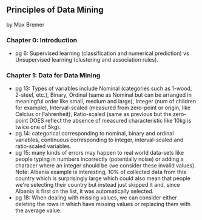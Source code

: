 ## Principles of Data Mining

by Max Bremer

### Chapter 0: Introduction
* pg 6: Supervised learning (classification and numerical prediction) vs Unsupervised learning (clustering and association rules).

### Chapter 1: Data for Data Mining
* pg 13: Types of variables include Nominal (categories such as 1-wood, 2-steel, etc.), Binary, Ordinal (same as Nominal but can be arranged in meaningful order like small, medium and large), Integer (num of children for example), Interval-scaled (measured from zero-point or origin, like Celcius or Fahrenheit), Ratio-scaled (same as previous but the zero-point DOES reflect the absence of measured characteristic like 10kg is twice one of 5kg). 
* pg 14: categorical corresponding to nominal, binary and ordinal variables, continuous corresponding to integer, interval-scaled and ratio-scaled variables.
* pg 15: many kinds of errors may happen to real world data-sets like people typing in numbers incorrectly (potentially noise) or adding a characer where an integer should be (we consider these invalid values). Note: Albania example is interesting, 10% of collected data from this country which is surprisingly large which could also mean that people we're selecting their country but instead just skipped it and, since Albania is first on the list, it was automatically selected. 
* pg 18: When dealing with missing values, we can consider either deleting the rows in which have missing values or replacing them with the average value. 